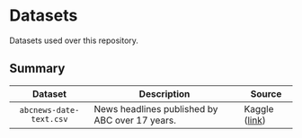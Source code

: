 # Datasets

Datasets used over this repository.

## Summary
|          Dataset         | Description                                    | Source                                                                 |
|:------------------------:|------------------------------------------------|------------------------------------------------------------------------|
| `abcnews-date-text.csv` | News headlines published by ABC over 17 years. | Kaggle ([link](https://www.kaggle.com/therohk/million-headlines/data)) |
